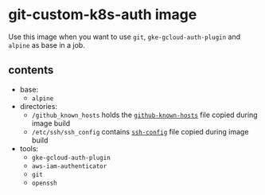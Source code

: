 # git-custom-k8s-auth image

Use this image when you want to use `git`, `gke-gcloud-auth-plugin` and `alpine` as base in a job.

## contents

- base:
  - `alpine`
- directories:
  - `/github_known_hosts` holds the [`github-known-hosts`](/images/git/github-known-hosts) file copied during image build
  - `/etc/ssh/ssh_config` contains [`ssh-config`](/images/git/ssh-config) file copied during image build
- tools:
  - `gke-gcloud-auth-plugin`
  - `aws-iam-authenticator`
  - `git`
  - `openssh`

